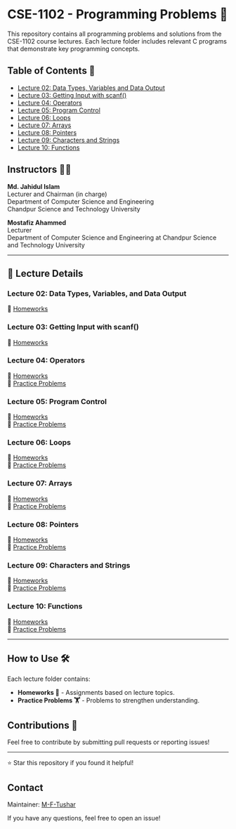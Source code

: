 # CSE-1102 - Programming Problems 📘

This repository contains all programming problems and solutions from the CSE-1102 course lectures. Each lecture folder includes relevant C programs that demonstrate key programming concepts.

## Table of Contents 📜
- [Lecture 02: Data Types, Variables and Data Output](https://github.com/M-F-Tushar/CSE-1102/tree/main/Lecture_02%3A%20Data%20Types%2C%20Variables%20and%20Data%20Output)
- [Lecture 03: Getting Input with scanf()](#lecture-03-getting-input-with-scanf)
- [Lecture 04: Operators](#lecture-04-operators)
- [Lecture 05: Program Control](#lecture-05-program-control)
- [Lecture 06: Loops](#lecture-06-loops)
- [Lecture 07: Arrays](#lecture-07-arrays)
- [Lecture 08: Pointers](#lecture-08-pointers)
- [Lecture 09: Characters and Strings](#lecture-09-characters-and-strings)
- [Lecture 10: Functions](#lecture-10-functions)

## Instructors 👨‍🏫

**Md. Jahidul Islam**  
Lecturer and Chairman (in charge)  
Department of Computer Science and Engineering  
Chandpur Science and Technology University  

**Mostafiz Ahammed**  
Lecturer  
Department of Computer Science and Engineering at
Chandpur Science and Technology University 

---

## 📘 Lecture Details

### Lecture 02: Data Types, Variables, and Data Output
📂 [Homeworks](Lecture_02-Data_Types_Variables_and_Data_Output/Homeworks/)  

### Lecture 03: Getting Input with scanf()
📂 [Homeworks](Lecture_03-Getting_Input_with_scanf/Home_works/)  

### Lecture 04: Operators
📂 [Homeworks](Lecture_04-Operators/Home_Works/)  
📂 [Practice Problems](Lecture_04-Operators/Practice_Problems/)

### Lecture 05: Program Control
📂 [Homeworks](Lecture_05-Program_Control/Home_Works/)  
📂 [Practice Problems](Lecture_05-Program_Control/Practice_Problems/)

### Lecture 06: Loops
📂 [Homeworks](Lecture_06-Loops/Home_Works/)  
📂 [Practice Problems](Lecture_06-Loops/Practice_Problems/)

### Lecture 07: Arrays
📂 [Homeworks](Lecture_07-Arrays/Home_Works/)  
📂 [Practice Problems](Lecture_07-Arrays/Practice_Problems/)

### Lecture 08: Pointers
📂 [Homeworks](Lecture_08-Pointers/Home_Works/)  
📂 [Practice Problems](Lecture_08-Pointers/Practice_Problems/)

### Lecture 09: Characters and Strings
📂 [Homeworks](Lecture_09-Characters_and_Strings/Home_Works/)  
📂 [Practice Problems](Lecture_09-Characters_and_Strings/Practice_Problems/)

### Lecture 10: Functions
📂 [Homeworks](Lecture_10-Functions/Home_Works/)  
📂 [Practice Problems](Lecture_10-Functions/Practice_Problems/)

---

## How to Use 🛠️
Each lecture folder contains:
- **Homeworks 📑** - Assignments based on lecture topics.
- **Practice Problems 🏋️** - Problems to strengthen understanding.

## Contributions 🤝
Feel free to contribute by submitting pull requests or reporting issues!

---
⭐ Star this repository if you found it helpful!


## Contact
Maintainer: [M-F-Tushar](https://github.com/M-F-Tushar)

If you have any questions, feel free to open an issue!

